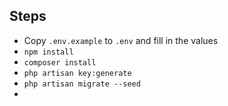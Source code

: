 ## Steps
 -  Copy `.env.example` to `.env` and fill in the values
 -  `npm install`
 -  `composer install`
 -  `php artisan key:generate`
 -  `php artisan migrate --seed`
 -  
